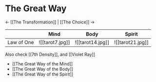 # The Great Way
<- [[The Transformation]] | [[The Choice]] ->

|            | Mind               | Body                   | Spirit            |
| ---------- | ------------------ | ---------------------- | ----------------- |
| Law of One | ![[tarot7.jpg]]    | ![[tarot14.jpg]]       | ![[tarot21.jpg]]  |
 Also check [[7th Density]], and [[Violet Ray]]

- [[The Great Way of the Mind]]
- [[The Great Way of the Body]]
- [[The Great Way of the Spirit]]